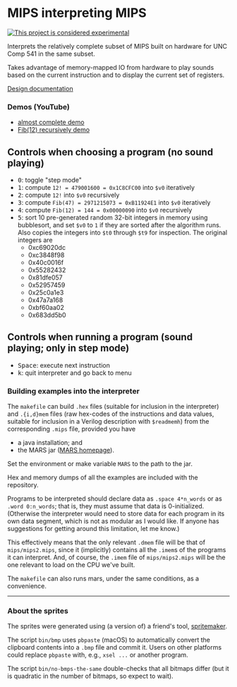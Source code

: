 # MIPS interpreting MIPS

[![This project is considered experimental](https://img.shields.io/badge/status-experimental-critical.svg)](https://benknoble.github.io/status/experimental/)

Interprets the relatively complete subset of MIPS built on hardware for UNC Comp
541 in the same subset.

Takes advantage of memory-mapped IO from hardware to play sounds based on the
current instruction and to display the current set of registers.

[Design documentation](./DESIGN.md)

### Demos (YouTube)

- [almost complete demo](https://www.youtube.com/watch?v=HqFFAOen22g)
- [Fib(12) recursively demo](https://www.youtube.com/watch?v=WRYfnbXZhao)

## Controls when choosing a program (no sound playing)

- <kbd>0</kbd>: toggle "step mode"
- <kbd>1</kbd>: compute `12! = 479001600 = 0x1C8CFC00` into `$v0` iteratively
- <kbd>2</kbd>: compute `12!` into `$v0` recursively
- <kbd>3</kbd>: compute `Fib(47) = 2971215073 = 0xB11924E1` into `$v0` iteratively
- <kbd>4</kbd>: compute `Fib(12) = 144 = 0x00000090` into `$v0` recursively
- <kbd>5</kbd>: sort 10 pre-generated random 32-bit integers in memory using
  bubblesort, and set `$v0` to `1` if they are sorted after the algorithm runs.
  Also copies the integers into `$t0` through `$t9` for inspection. The original
  integers are
  - 0xc69020dc
  - 0xc3848f98
  - 0x40c0016f
  - 0x55282432
  - 0x81dfe057
  - 0x52957459
  - 0x25c0a1e3
  - 0x47a7a168
  - 0xbf60aa02
  - 0x683dd5b0

## Controls when running a program (sound playing; only in step mode)

- <kbd>Space</kbd>: execute next instruction
- <kbd>k</kbd>: quit interpreter and go back to menu

### Building examples into the interpreter

The `makefile` can build `.hex` files (suitable for inclusion in the
interpreter) and `.{i,d}mem` files (raw hex-codes of the instructions and data
values, suitable for inclusion in a Verilog description with `$readmemh`) from
the corresponding `.mips` file, provided you have

- a java installation; and
- the MARS jar ([MARS
  homepage](http://courses.missouristate.edu/kenvollmar/mars/index.htm)).

Set the environment or make variable `MARS` to the path to the jar.

Hex and memory dumps of all the examples are included with the repository.

Programs to be interpreted should declare data as `.space 4*n_words` or as
`.word 0:n_words`; that is, they must assume that data is 0-initialized.
(Otherwise the interpreter would need to store data for each program in its own
data segment, which is not as modular as I would like. If anyone has
suggestions for getting around this limitation, let me know.)

This effectively means that the only relevant `.dmem` file will be that of
`mips/mips2.mips`, since it (implicitly) contains all the `.imem`s of the
programs it can interpret. And, of course, the `.imem` file of `mips/mips2.mips`
will be the one relevant to load on the CPU we've built.

The `makefile` can also runs mars, under the same conditions, as a convenience.

---

### About the sprites

The sprites were generated using (a version of) a friend's tool,
[spritemaker](https://github.com/abrahampost/spritemaker.git).

The script `bin/bmp` uses `pbpaste` (macOS) to automatically convert the
clipboard contents into a `.bmp` file and commit it. Users on other platforms
could replace `pbpaste` with, e.g., `xsel ...` or another program.

The script `bin/no-bmps-the-same` double-checks that all bitmaps differ (but it
is quadratic in the number of bitmaps, so expect to wait).
